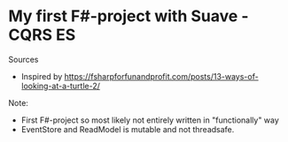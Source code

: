 # My first F#-project with Suave - CQRS ES

Sources
* Inspired by https://fsharpforfunandprofit.com/posts/13-ways-of-looking-at-a-turtle-2/

Note:
* First F#-project so most likely not entirely written in "functionally" way
* EventStore and ReadModel is mutable and not threadsafe.